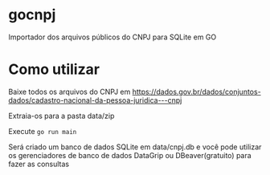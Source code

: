 # gocnpj
Importador dos arquivos públicos do CNPJ para SQLite em GO

# Como utilizar

Baixe todos os arquivos do CNPJ em https://dados.gov.br/dados/conjuntos-dados/cadastro-nacional-da-pessoa-juridica---cnpj

Extraia-os para a pasta data/zip

Execute ```go run main```

Será criado um banco de dados SQLite em data/cnpj.db e você pode utilizar os gerenciadores de banco de dados DataGrip ou DBeaver(gratuito) para fazer as consultas

